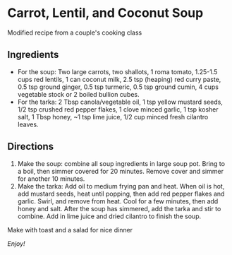# Carrot, Lentil, and Coconut Soup

Modified recipe from a couple's cooking class

## Ingredients

* For the soup: Two large carrots, two shallots, 1 roma tomato, 1.25-1.5 cups red lentils, 1 can coconut milk, 2.5 tsp (heaping) red curry paste, 0.5 tsp ground ginger, 0.5 tsp turmeric, 0.5 tsp ground cumin, 4 cups vegetable stock or 2 boiled bullion cubes.
* For the tarka: 2 Tbsp canola/vegetable oil, 1 tsp yellow mustard seeds, 1/2 tsp crushed red pepper flakes, 1 clove minced garlic, 1 tsp kosher salt, 1 Tbsp honey, ~1 tsp lime juice, 1/2 cup minced fresh cilantro leaves.

## Directions

1. Make the soup: combine all soup ingredients in large soup pot. Bring to a boil, then simmer covered for 20 minutes. Remove cover and simmer for another 10 minutes.
2. Make the tarka: Add oil to medium frying pan and heat. When oil is hot, add mustard seeds, heat until popping, then add red pepper flakes and garlic. Swirl, and remove from heat. Cool for a few minutes, then add honey and salt. After the soup has simmered, add the tarka and stir to combine. Add in lime juice and dried cilantro to finish the soup.

Make with toast and a salad for nice dinner

_Enjoy!_
